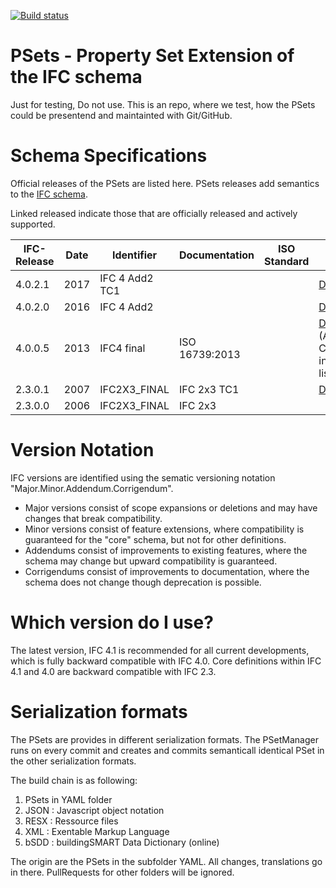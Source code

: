 [![Build status](https://ci.appveyor.com/api/projects/status/n8fwfxte8uvw8pl7/branch/master?svg=true)](https://ci.appveyor.com/project/klacol/bsdd/branch/master)


# PSets - Property Set Extension of the IFC schema

Just for testing, Do not use. This is an repo, where we test, how the PSets could be presentend and maintainted with Git/GitHub.

# Schema Specifications
Official releases of the PSets are listed here. PSets releases add semantics to the [IFC schema](https://github.com/buildingSMART/IFC).

Linked released indicate those that are officially released and actively supported.

IFC-Release	| Date |	Identifier  |	Documentation	 | ISO Standard |	Release Notes 
------------|------|--------------|----------------|--------------|---------------
4.0.2.1 | 2017 |IFC 4 Add2 TC1 |               |              |[Download](http://www.buildingsmart-tech.org/ifc/IFC4/Add2TC1/html/link/listing-ifc4_add2.htm)|
4.0.2.0 | 2016 | IFC 4 Add2   |                |              |[Download](http://www.buildingsmart-tech.org/ifc/IFC4/Add2/html/link/listing-ifc4_add2.htm)|
4.0.0.5	| 2013 | IFC4	final   | ISO 16739:2013 |	            | [Download](http://www.buildingsmart-tech.org/ifc/IFC4/final/html) (A. Computer interpretable listings)
2.3.0.1	| 2007 | IFC2X3_FINAL | IFC 2x3 TC1	   |   |[Download](http://www.buildingsmart-tech.org/specifications/pset-releases/Psets%20for%20IFC2x3%20TC1)
2.3.0.0	| 2006 | IFC2X3_FINAL	| IFC 2x3	       ||

# Version Notation
IFC versions are identified using the sematic versioning notation "Major.Minor.Addendum.Corrigendum".

- Major versions consist of scope expansions or deletions and may have changes that break compatibility.
- Minor versions consist of feature extensions, where compatibility is guaranteed for the "core" schema, but not for other definitions.
- Addendums consist of improvements to existing features, where the schema may change but upward compatibility is guaranteed.
- Corrigendums consist of improvements to documentation, where the schema does not change though deprecation is possible.

# Which version do I use?
The latest version, IFC 4.1 is recommended for all current developments, which is fully backward compatible with IFC 4.0. Core definitions within IFC 4.1 and 4.0 are backward compatible with IFC 2.3.

# Serialization formats

The PSets are provides in different serialization formats. The PSetManager runs on every commit and creates and commits semanticall identical PSet in the other serialization formats.

The build chain is as following:

1. PSets in YAML folder
2. JSON : Javascript object notation
3. RESX : Ressource files
4. XML  : Exentable Markup Language
5. bSDD : buildingSMART Data Dictionary (online)

The origin are the PSets in the subfolder YAML. All changes, translations go in there. PullRequests for other folders will be ignored.


